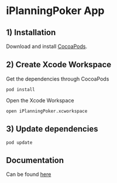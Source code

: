 # iPlanningPoker App

## 1) Installation

Download and install [CocoaPods](http://docs.cocoapods.org/guides/installing_cocoapods.html).


## 2) Create Xcode Workspace

Get the dependencies through CocoaPods
```
pod install
```

Open the Xcode Workspace
```
open iPlanningPoker.xcworkspace
```

## 3) Update dependencies

```
pod update
```

## Documentation

Can be found [here](https://github.com/gabac/iPlanningPoker-doc) 
